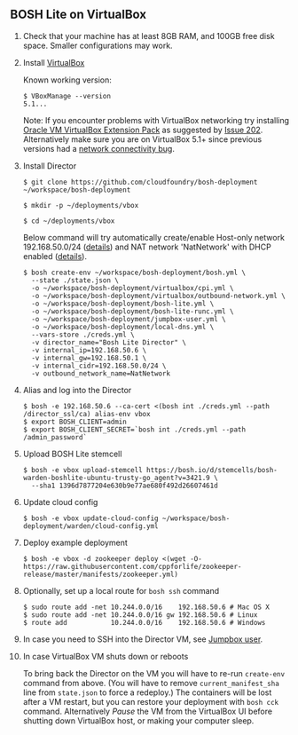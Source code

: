 ## BOSH Lite on VirtualBox

1. Check that your machine has at least 8GB RAM, and 100GB free disk space. Smaller configurations may work.

1. Install [VirtualBox](https://www.virtualbox.org/wiki/Downloads)

    Known working version:

    ```
    $ VBoxManage --version
    5.1...
    ```

    Note: If you encounter problems with VirtualBox networking try installing [Oracle VM VirtualBox Extension Pack](https://www.virtualbox.org/wiki/Downloads) as suggested by [Issue 202](https://github.com/cloudfoundry/bosh-lite/issues/202). Alternatively make sure you are on VirtualBox 5.1+ since previous versions had a [network connectivity bug](https://github.com/concourse/concourse-lite/issues/9).

1. Install Director

    ```
    $ git clone https://github.com/cloudfoundry/bosh-deployment ~/workspace/bosh-deployment

    $ mkdir -p ~/deployments/vbox

    $ cd ~/deployments/vbox
    ```

    Below command will try automatically create/enable Host-only network 192.168.50.0/24 ([details](https://github.com/cppforlife/bosh-virtualbox-cpi-release/blob/master/docs/networks-host-only.md)) and NAT network 'NatNetwork' with DHCP enabled ([details](https://github.com/cppforlife/bosh-virtualbox-cpi-release/blob/master/docs/networks-nat-network.md)).

    ```
    $ bosh create-env ~/workspace/bosh-deployment/bosh.yml \
      --state ./state.json \
      -o ~/workspace/bosh-deployment/virtualbox/cpi.yml \
      -o ~/workspace/bosh-deployment/virtualbox/outbound-network.yml \
      -o ~/workspace/bosh-deployment/bosh-lite.yml \
      -o ~/workspace/bosh-deployment/bosh-lite-runc.yml \
      -o ~/workspace/bosh-deployment/jumpbox-user.yml \
      -o ~/workspace/bosh-deployment/local-dns.yml \
      --vars-store ./creds.yml \
      -v director_name="Bosh Lite Director" \
      -v internal_ip=192.168.50.6 \
      -v internal_gw=192.168.50.1 \
      -v internal_cidr=192.168.50.0/24 \
      -v outbound_network_name=NatNetwork
    ```

1. Alias and log into the Director

    ```
    $ bosh -e 192.168.50.6 --ca-cert <(bosh int ./creds.yml --path /director_ssl/ca) alias-env vbox
    $ export BOSH_CLIENT=admin
    $ export BOSH_CLIENT_SECRET=`bosh int ./creds.yml --path /admin_password`
    ```

1. Upload BOSH Lite stemcell

    ```
    $ bosh -e vbox upload-stemcell https://bosh.io/d/stemcells/bosh-warden-boshlite-ubuntu-trusty-go_agent?v=3421.9 \
      --sha1 1396d7877204e630b9e77ae680f492d26607461d
    ```

1. Update cloud config

    ```
    $ bosh -e vbox update-cloud-config ~/workspace/bosh-deployment/warden/cloud-config.yml
    ```

1. Deploy example deployment

    ```
    $ bosh -e vbox -d zookeeper deploy <(wget -O- https://raw.githubusercontent.com/cppforlife/zookeeper-release/master/manifests/zookeeper.yml)
    ```

1. Optionally, set up a local route for `bosh ssh` command

    ```
    $ sudo route add -net 10.244.0.0/16    192.168.50.6 # Mac OS X
    $ sudo route add -net 10.244.0.0/16 gw 192.168.50.6 # Linux
    $ route add           10.244.0.0/16    192.168.50.6 # Windows
    ```

1. In case you need to SSH into the Director VM, see [Jumpbox user](jumpbox-user.md).

1. In case VirtualBox VM shuts down or reboots

    To bring back the Director on the VM you will have to re-run `create-env` command from above. (You will have to remove `current_manifest_sha` line from `state.json` to force a redeploy.) The containers will be lost after a VM restart, but you can restore your deployment with `bosh cck` command. Alternatively *Pause* the VM from the VirtualBox UI before shutting down VirtualBox host, or making your computer sleep.
